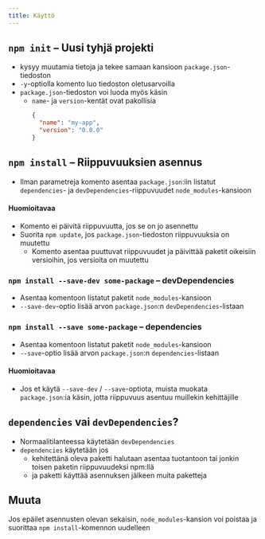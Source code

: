 ```yaml
---
title: Käyttö
---
```


## `npm init` – Uusi tyhjä projekti
* kysyy muutamia tietoja ja tekee samaan kansioon `package.json`-tiedoston
* `-y`-optiolla komento luo tiedoston oletusarvoilla
* `package.json`-tiedoston voi luoda myös käsin
  * `name`- ja `version`-kentät ovat pakollisia
    ```json
    {
      "name": "my-app",
      "version": "0.0.0"
    }
    ```

## `npm install` – Riippuvuuksien asennus
* Ilman parametreja komento asentaa `package.json`:iin listatut `dependencies`- ja `devDependencies`-riippuvuudet `node_modules`-kansioon
#### Huomioitavaa <i class="fa fa-exclamation" aria-hidden="true"></i>
* Komento ei päivitä riippuvuutta, jos se on jo asennettu
* Suorita `npm update`, jos `package.json`-tiedoston riippuvuuksia on muutettu
  * Komento asentaa puuttuvat riippuvuudet ja päivittää paketit oikeisiin versioihin, jos versioita on muutettu

### `npm install --save-dev some-package` – devDependencies
* Asentaa komentoon listatut paketit `node_modules`-kansioon
* `--save-dev`-optio lisää arvon `package.json`:n `devDependencies`-listaan
### `npm install --save some-package` – dependencies
* Asentaa komentoon listatut paketit `node_modules`-kansioon
* `--save`-optio lisää arvon `package.json`:n `dependencies`-listaan

#### Huomioitavaa <i class="fa fa-exclamation" aria-hidden="true"></i>
* Jos et käytä `--save-dev` / `--save`-optiota, muista muokata `package.json`:ia käsin, jotta riippuvuus asentuu muillekin kehittäjille

## `dependencies` vai `devDependencies`?
* Normaalitilanteessa käytetään `devDependencies`
* `dependencies` käytetään jos
  * kehitettänä oleva paketti halutaan asentaa tuotantoon tai jonkin toisen paketin riippuvuudeksi npm:llä
  * ja paketti käyttää asennuksen jälkeen muita paketteja

## Muuta
Jos epäilet asennusten olevan sekaisin, `node_modules`-kansion voi poistaa ja suorittaa `npm install`-komennon uudelleen

